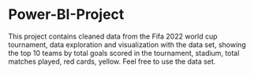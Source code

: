 # Power-BI-Project
This project contains cleaned data from the Fifa 2022 world cup tournament, data exploration and visualization with the data set, showing the top 10 teams by total goals scored in the tournament, stadium, total matches played, red cards, yellow. Feel free to use the data set.
